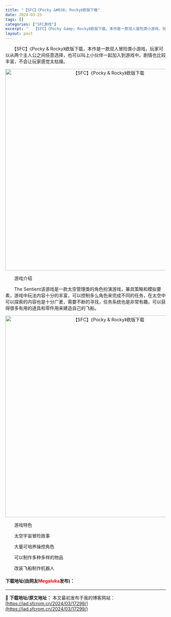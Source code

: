 ```yaml
---
title: "【SFC】《Pocky &#038; Rocky》欧版下载"
date: 2024-03-25
tags: []
categories: ["SFC游戏"]
excerpt: "　　【SFC】《Pocky &amp; Rocky》欧版下载，本作是一款双人冒险类小游戏，玩家可以从两个主人公之间任意选择，也可以叫上小伙伴一起加入到游戏中。剧情也比较丰富，不会让玩家感觉太枯燥。 　　游戏介绍 　　The Sentient该游戏是一款太空管理类的角色扮演游戏，兼具策略和模拟要素，游&hellip;"
layout: post
---
```


 <p>　　【SFC】《Pocky &amp; Rocky》欧版下载，本作是一款双人冒险类小游戏，玩家可以从两个主人公之间任意选择，也可以叫上小伙伴一起加入到游戏中。剧情也比较丰富，不会让玩家感觉太枯燥。</p> <p align="center"><img align="" border="0" src="https://lad.sfcrom.cn/wp-content/uploads/2024/03/20240325_6600c75538e8a.png" width="634" alt="【SFC】《Pocky &amp; Rocky》欧版下载" /></p> <p>　　游戏介绍</p> <p>　　The Sentient该游戏是一款太空管理类的角色扮演游戏，兼具策略和模拟要素，游戏中玩法内容十分的丰富，可以控制多么角色来完成不同的任务，在太空中可以探索的内容也是十分广袤，需要不断的寻找，任务系统也是非常有趣，可以获得很多有用的道具和零件用来建造自己的飞船。</p> <p align="center"><img align="" border="0" src="https://lad.sfcrom.cn/wp-content/uploads/2024/03/20240325_6600c75660ba0.png" width="634" alt="【SFC】《Pocky &amp; Rocky》欧版下载" /></p> <p>　　游戏特色</p> <p>　　太空宇宙冒险故事</p> <p>　　大量可培养操控角色</p> <p>　　可以制作多种多样的物品</p> <p>　　改装飞船制作机器人</p> <p><h4>下载地址(由网友<font color="red">Megaluka</font>发布)：</h4></p> 

---
📖 **下载地址/原文地址：** 本文最初发布于我的博客网站：[https://lad.sfcrom.cn/2024/03/17299/](https://lad.sfcrom.cn/2024/03/17299/)
